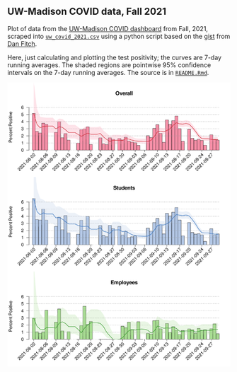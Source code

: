 ## UW-Madison COVID data, Fall 2021

Plot of data from the [UW-Madison COVID
dashboard](https://covidresponse.wisc.edu/dashboard/) from Fall, 2021,
scraped into [`uw_covid_2021.csv`](uw_covid_2021.csv) using a python
script based on the
[gist](https://gist.github.com/dgfitch/b6ca1cc61b4795e698cefdf672a90f23)
from [Dan Fitch](https://github.com/dgfitch).

Here, just calculating and plotting the test positivity;
the curves are 7-day running averages.
The shaded regions are pointwise 95% confidence intervals on the 7-day
running averages.
The source is in [`README.Rmd`](README.Rmd).









![plot of chunk bar_plots](bar_plots-1.svg)
